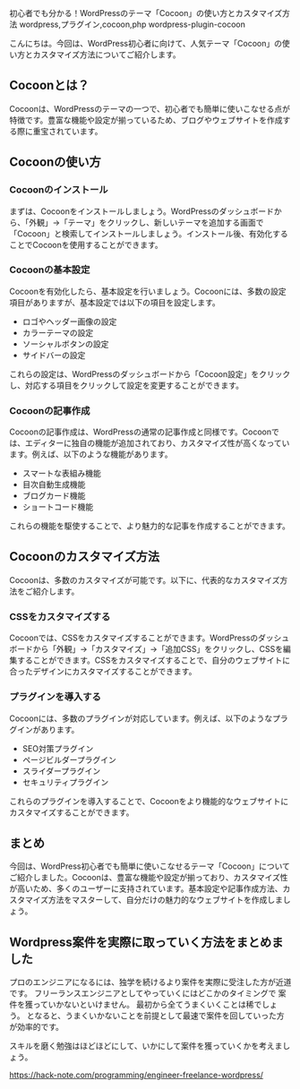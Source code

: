初心者でも分かる！WordPressのテーマ「Cocoon」の使い方とカスタマイズ方法
wordpress,プラグイン,cocoon,php
wordpress-plugin-cocoon

こんにちは。今回は、WordPress初心者に向けて、人気テーマ「Cocoon」の使い方とカスタマイズ方法についてご紹介します。

## Cocoonとは？

Cocoonは、WordPressのテーマの一つで、初心者でも簡単に使いこなせる点が特徴です。豊富な機能や設定が揃っているため、ブログやウェブサイトを作成する際に重宝されています。

## Cocoonの使い方

### Cocoonのインストール

まずは、Cocoonをインストールしましょう。WordPressのダッシュボードから、「外観」→「テーマ」をクリックし、新しいテーマを追加する画面で「Cocoon」と検索してインストールしましょう。インストール後、有効化することでCocoonを使用することができます。

### Cocoonの基本設定

Cocoonを有効化したら、基本設定を行いましょう。Cocoonには、多数の設定項目がありますが、基本設定では以下の項目を設定します。

- ロゴやヘッダー画像の設定
- カラーテーマの設定
- ソーシャルボタンの設定
- サイドバーの設定

これらの設定は、WordPressのダッシュボードから「Cocoon設定」をクリックし、対応する項目をクリックして設定を変更することができます。

### Cocoonの記事作成

Cocoonの記事作成は、WordPressの通常の記事作成と同様です。Cocoonでは、エディターに独自の機能が追加されており、カスタマイズ性が高くなっています。例えば、以下のような機能があります。

- スマートな表組み機能
- 目次自動生成機能
- ブログカード機能
- ショートコード機能

これらの機能を駆使することで、より魅力的な記事を作成することができます。

## Cocoonのカスタマイズ方法

Cocoonは、多数のカスタマイズが可能です。以下に、代表的なカスタマイズ方法をご紹介します。

### CSSをカスタマイズする

Cocoonでは、CSSをカスタマイズすることができます。WordPressのダッシュボードから「外観」→「カスタマイズ」→「追加CSS」をクリックし、CSSを編集することができます。CSSをカスタマイズすることで、自分のウェブサイトに合ったデザインにカスタマイズすることができます。

### プラグインを導入する

Cocoonには、多数のプラグインが対応しています。例えば、以下のようなプラグインがあります。

- SEO対策プラグイン
- ページビルダープラグイン
- スライダープラグイン
- セキュリティプラグイン

これらのプラグインを導入することで、Cocoonをより機能的なウェブサイトにカスタマイズすることができます。

## まとめ

今回は、WordPress初心者でも簡単に使いこなせるテーマ「Cocoon」についてご紹介しました。Cocoonは、豊富な機能や設定が揃っており、カスタマイズ性が高いため、多くのユーザーに支持されています。基本設定や記事作成方法、カスタマイズ方法をマスターして、自分だけの魅力的なウェブサイトを作成しましょう。

## Wordpress案件を実際に取っていく方法をまとめました
プロのエンジニアになるには、独学を続けるより案件を実際に受注した方が近道です。
フリーランスエンジニアとしてやっていくにはどこかのタイミングで
案件を獲っていかないといけません。
最初から全てうまくいくことは稀でしょう。
となると、うまくいかないことを前提として最速で案件を回していった方が効率的です。

スキルを磨く勉強はほどほどにして、いかにして案件を獲っていくかを考えましょう。

https://hack-note.com/programming/engineer-freelance-wordpress/

